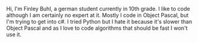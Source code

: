 Hi, I'm Finley Buhl, a german student currently in 10th grade. I like to code although I am certainly no expert at it. Mostly I code in Object Pascal, but I'm trying to
get into c#. I tried Python but I hate it because it's slower than Object Pascal and as I love to code algorithms that should be fast I won't use it.

<!---
FinleyBuhl/FinleyBuhl is a ✨ special ✨ repository because its `README.md` (this file) appears on your GitHub profile.
You can click the Preview link to take a look at your changes.
--->
